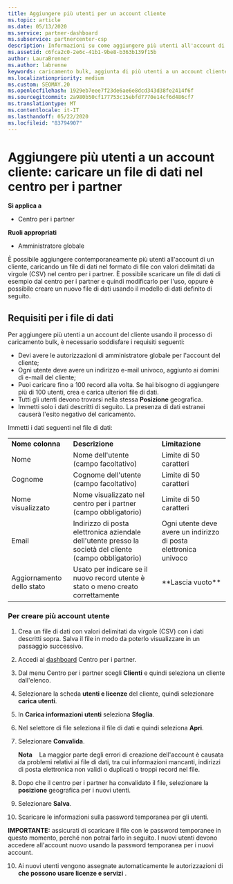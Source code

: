 ```yaml
---
title: Aggiungere più utenti per un account cliente
ms.topic: article
ms.date: 05/13/2020
ms.service: partner-dashboard
ms.subservice: partnercenter-csp
description: Informazioni su come aggiungere più utenti all'account di un cliente in una sola volta. Caricare un file di dati nel centro per i partner usando il formato di file con valori delimitati da virgole (CSV).
ms.assetid: c6fca2c0-2e6c-41b1-9be8-b363b139f15b
author: LauraBrenner
ms.author: labrenne
keywords: caricamento bulk, aggiunta di più utenti a un account cliente, aggiunta degli utenti del cliente, caricamento bulk degli utenti del cliente, account cliente, utenti cliente, utenti
ms.localizationpriority: medium
ms.custom: SEOMAY.20
ms.openlocfilehash: 1929eb7eee7f23de6ae6e8dcd343d38fe2414f6f
ms.sourcegitcommit: 2a980b50cf177753c15ebfd7770e14cf6d486cf7
ms.translationtype: MT
ms.contentlocale: it-IT
ms.lasthandoff: 05/22/2020
ms.locfileid: "83794907"
---
```

# <a name="add-multiple-users-to-a-customer-account---upload-a-data-file-to-partner-center"></a>Aggiungere più utenti a un account cliente: caricare un file di dati nel centro per i partner

**Si applica a**

- Centro per i partner

**Ruoli appropriati**

- Amministratore globale

È possibile aggiungere contemporaneamente più utenti all'account di un cliente, caricando un file di dati nel formato di file con valori delimitati da virgole (CSV) nel centro per i partner. È possibile scaricare un file di dati di esempio dal centro per i partner e quindi modificarlo per l'uso, oppure è possibile creare un nuovo file di dati usando il modello di dati definito di seguito.

## <a name="data-file-requirements"></a><a href="" id="creatingtheimportcsvfile"></a>Requisiti per i file di dati

Per aggiungere più utenti a un account del cliente usando il processo di caricamento bulk, è necessario soddisfare i requisiti seguenti:

- Devi avere le autorizzazioni di amministratore globale per l'account del cliente;
- Ogni utente deve avere un indirizzo e-mail univoco, aggiunto ai domini di e-mail del cliente;
- Puoi caricare fino a 100 record alla volta. Se hai bisogno di aggiungere più di 100 utenti, crea e carica ulteriori file di dati.
- Tutti gli utenti devono trovarsi nella stessa **Posizione** geografica.
- Immetti solo i dati descritti di seguito. La presenza di dati estranei causerà l'esito negativo del caricamento.

Immetti i dati seguenti nel file di dati:

|                 |                                                                              |                                            |
|-----------------|------------------------------------------------------------------------------|--------------------------------------------|
| **Nome colonna** | **Descrizione**                                                              | **Limitazione**                             |
| Nome      | Nome dell'utente (campo facoltativo)                                           | Limite di 50 caratteri                         |
| Cognome       | Cognome dell'utente (campo facoltativo)                                            | Limite di 50 caratteri                         |
| Nome visualizzato    | Nome visualizzato nel centro per i partner (campo obbligatorio)                            | Limite di 50 caratteri                         |
| Email           | Indirizzo di posta elettronica aziendale dell'utente presso la società del cliente (campo obbligatorio)           | Ogni utente deve avere un indirizzo di posta elettronica univoco |
| Aggiornamento dello stato   | Usato per indicare se il nuovo record utente è stato o meno creato correttamente | \*\*Lascia vuoto\*\*                        |

### <a name="to-create-multiple-user-accounts"></a><a href="" id="createmultipleuseraccounts"></a>Per creare più account utente

<a href="" id="creatingtheaccounts"></a>

1. Crea un file di dati con valori delimitati da virgole (CSV) con i dati descritti sopra. Salva il file in modo da poterlo visualizzare in un passaggio successivo.

2. Accedi al [dashboard](https://partner.microsoft.com/dashboard) Centro per i partner.

3. Dal menu Centro per i partner scegli **Clienti** e quindi seleziona un cliente dall'elenco.

4. Selezionare la scheda **utenti e licenze** del cliente, quindi selezionare **carica utenti**.

5. In **Carica informazioni utenti** seleziona **Sfoglia**.

6. Nel selettore di file seleziona il file di dati e quindi seleziona **Apri**.

7. Selezionare **Convalida**.

    **Nota**    La maggior parte degli errori di creazione dell'account è causata da problemi relativi ai file di dati, tra cui informazioni mancanti, indirizzi di posta elettronica non validi o duplicati o troppi record nel file.

8. Dopo che il centro per i partner ha convalidato il file, selezionare la **posizione** geografica per i nuovi utenti.
9. Selezionare **Salva**.
10. Scaricare le informazioni sulla password temporanea per gli utenti.

**IMPORTANTE:** assicurati di scaricare il file con le password temporanee in questo momento, perché non potrai farlo in seguito. I nuovi utenti devono accedere all'account nuovo usando la password temporanea per i nuovi account.

10. Ai nuovi utenti vengono assegnate automaticamente le autorizzazioni di **che possono usare licenze e servizi** . 

 

 



